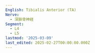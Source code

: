 ```yaml
---
English: Tibialis Anterior (TA)
Nerve:
  - 深腓骨神経
Segment:
  - L4
  - L5
lastmod: '2025-03-09'
last_edited: 2025-02-27T00:00:00.000Z
---
```



